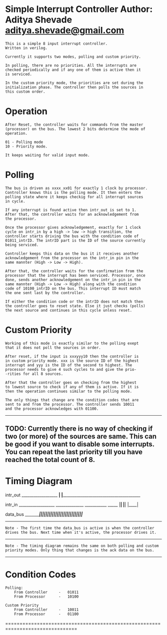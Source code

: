 Simple Interrupt Controller
    Author: Aditya Shevade <aditya.shevade@gmail.com>
===============================================================================

    This is a simple 8 input interrupt controller.
    Written in verilog.

    Currently it supports two modes, polling and custom priority.

    In polling, there are no priorities. All the interrupts are
    checked periodically and if any one of them is active then it
    is serviced.
 
    In the custom priority mode, the priorities are set during the
    initialization phase. The controller then polls the sources in
    this custom order.

Operation
===============================================================================
    After Reset, the controller waits for commands from the master
    (processor) on the bus. The lowest 2 bits determine the mode of
    operation.

    01 - Polling mode
    10 - Priority mode.

    It keeps waiting for valid input mode.

Polling
===============================================================================
    The bus is driven as xxxx_xx01 for exactly 1 clock by processor.
    Controller knows this is the polling mode. It then enters the
    polling state where it keeps checkig for all interrupt sources
    in cycle.

    If any interrupt is found active then intr_out is set to 1.
    After that, the controller waits for an acknowledgement from
    the processor.

    Once the processor gives acknowledgement, exactly for 1 clock
    cycle on intr_in by a high -> low -> high transition, the
    controller starts driving the bus with the condition code of
    01011_intrID. The intrID part is the ID of the source currently
    being serviced.

    Controller keeps this data on the bus it it receives another
    acknowledgement from the processor on the intr_in pin in the
    same mannter (High -> Low -> High).

    After that, the controller waits for the confirmation from the
    processor that the interrupt has been serviced. Processor, once
    done, sends another acknowledgement on the intr_in pin in the
    same mannter (High -> Low -> High) along with the condition
    code of 10100_intrID on the bus. This interrupt ID must match
    the one sent last by the controller. 

    If either the condition code or the intrID does not match then
    the controller goes to reset state. Else it just checks (polls)
    the next source and continues in this cycle unless reset.


Custom Priority
===============================================================================
    Working of this mode is exactly similar to the polling exept
    that it does not poll the sources in order.

    After reset, if the input is xxxyyy10 then the controller is
    in custom priority mode. xxx is the source ID of the highest
    interrupt and yyy is the ID of the second to highest. The
    processor needs to give 4 such cycles to and give the prio-
    -rities for all 8 sources.

    After that the controller goes on checking from the highest
    to lowest source to check if any of them is active. If it is
    then the operation continues similar to the polling mode.

    The only things that change are the condition codes that are
    sent to and from the processor. The controller sends 10011
    and the processor acknowledges with 01100.

-------------------------------------------------------------------------------
TODO:   Currently there is no way of checking if two (or more) of
        the sources are same. This can be good if you want to disable
        some interrupts. You can repeat the last priority till you
        have reached the total count of 8.
-------------------------------------------------------------------------------

Timing Diagram
===============================================================================

intr_out         __________________
            ____|                  |___________________________________________

intr_in     __________________      ______________      ___________      _____
                              |____|              |____|           |____|

data_bus    _______________________|||||||||||||||||||||___________||||||_____
           

-------------------------------------------------------------------------------
    Note - The first time the data_bus is active is when the controller
    drives the bus. Next time when it's active, the processor drives it.
-------------------------------------------------------------------------------
    Note - The timing diagram remains the same on both polling and custom
    priority modes. Only thing that changes is the ack data on the bus.
-------------------------------------------------------------------------------

Condition Codes
===============================================================================

    Polling:
        From Controller     -   01011
        From Processor      -   10100

    Custom Priority
        From Controller     -   10011
        From Processor      -   01100

===============================================================================

